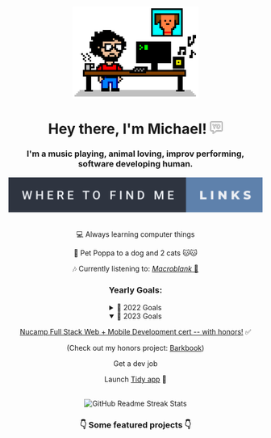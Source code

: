 <!-- Header -->
<div id='header' align='center'>
    <img src="assets/8bit-desk.png" alt="Actual photo of me coding." title="Created with jspaint.app" width="250"/>
    <h1>
      Hey there, I'm Michael! 
      <img src="assets/yo.png" width="25px"/>
    </h1>
    <h3>
      I'm a music playing, animal loving, improv performing, software developing human.
    </h3>
    <a href="https://michaelraymond.info/" target="_blank"><img src="assets/where-to-find-me-links.svg" alt="Links to other places to find me" /></a>
</div>

<br/>
<!-- About -->
<div align='center'>
  <p>💻 Always learning computer things</p>
  <p>🐶 Pet Poppa to a dog and 2 cats 🐱🐱</p>
  <p>🎶 Currently listening to: <a href="https://www.youtube.com/@Macroblank" target="_blank"><i>Macroblank</i> 🌊 </p></a>
</div>

<div align='center'>
  <h3>Yearly Goals:</h3>
  <details><summary>🥅 2022 Goals</summary>
      <p></p>
      <p>Security+ cert ✅</p>
      <p>Enroll in Web Dev Bootcamp ✅</p>
  </details>
  <details open><summary>🥅 2023 Goals</summary>
      <p></p>
      <p><a href="https://github.com/mjr2595/Nucamp-Fullstack-Course" target="_blank">Nucamp Full Stack Web + Mobile Development cert -- with honors!</a> ✅</p>
      <p>(Check out my honors project: <a href="https://github.com/mjr2595/borker" target="_blank">Barkbook</a>)</p>
      <p>Get a dev job</p>
      <p>Launch <a href="https://github.com/mjr2595/tidy-app" target="_blank">Tidy app</a> 🚀</p>
  </details>
</div>

<br/>
<!-- Git -->
<div align='center'>
  <img src="https://streak-stats.demolab.com?user=mjr2595&theme=github-dark-blue&hide_border=true" alt="GitHub Readme Streak Stats" title="GitHub Readme Streak Stats"/>
</div>

<div align='center'>
  <p></p>
  <h3>👇 Some featured projects 👇</h3>
</div>
